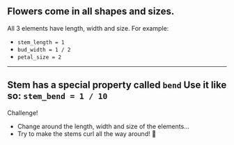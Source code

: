 Flowers come in all shapes and sizes.
---
All 3 elements have length, width and size. For example:
- `stem_length = 1`
- `bud_width = 1 / 2`
- `petal_size = 2`
---
Stem has a special property called `bend`
Use it like so: `stem_bend = 1 / 10`
---
Challenge!
- Change around the length, width and size of the elements...
- Try to make the stems curl all the way around! 🥀